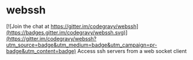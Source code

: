 # webssh

[![Join the chat at https://gitter.im/codegravy/webssh](https://badges.gitter.im/codegravy/webssh.svg)](https://gitter.im/codegravy/webssh?utm_source=badge&utm_medium=badge&utm_campaign=pr-badge&utm_content=badge)
Access ssh servers from a web socket client
